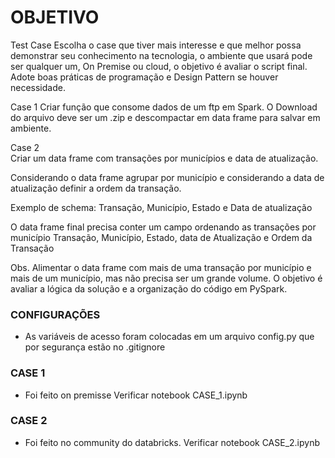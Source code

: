 # OBJETIVO
Test Case
Escolha o case que tiver mais interesse e que melhor possa demonstrar seu conhecimento na tecnologia, o ambiente que usará pode ser qualquer um, On Premise ou cloud, o objetivo é avaliar o script final. Adote boas práticas de programação e Design Pattern se houver necessidade.

Case 1
Criar função que consome dados de um ftp em Spark. O Download do arquivo deve ser um .zip e descompactar em data frame para salvar em ambiente.

Case 2  
Criar um data frame com transações por municípios e data de atualização.

Considerando o data frame agrupar por município e considerando a data de atualização definir a ordem da transação.

Exemplo de schema:
Transação, Município, Estado e Data de atualização

O data frame final precisa conter um campo ordenando as transações por município
Transação, Município, Estado, data de Atualização e Ordem da Transação

Obs. Alimentar o data frame com mais de uma transação por município e mais de um município, mas não precisa ser um grande volume.
O objetivo é avaliar a lógica da solução e a organização do código em PySpark.

### CONFIGURAÇÕES
- As variáveis de acesso foram colocadas em um arquivo config.py que por segurança estão no .gitignore

### CASE 1 
- Foi feito on premisse
Verificar notebook CASE_1.ipynb

### CASE 2
- Foi feito no community do databricks.
Verificar notebook CASE_2.ipynb

